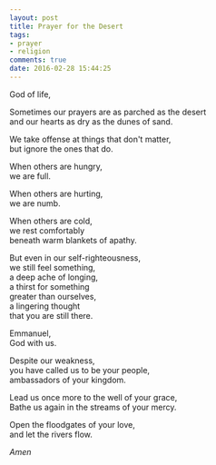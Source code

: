 ```yaml
---
layout: post
title: Prayer for the Desert
tags:
- prayer
- religion
comments: true
date: 2016-02-28 15:44:25
---
```


God of life,

Sometimes our prayers are as parched as the desert  
and our hearts as dry as the dunes of sand.

We take offense at things that don't matter,  
but ignore the ones that do.

When others are hungry,  
we are full.

When others are hurting,  
we are numb.

When others are cold,  
we rest comfortably  
beneath warm blankets of apathy.

But even in our self-righteousness,  
we still feel something,  
a deep ache of longing,  
a thirst for something   
greater than ourselves,  
a lingering thought  
that you are still there. 

Emmanuel,  
God with us. 

Despite our weakness,  
you have called us to be your people,  
ambassadors of your kingdom.

Lead us once more to the well of your grace,  
Bathe us again in the streams of your mercy.

Open the floodgates of your love,  
and let the rivers flow.

*Amen*
